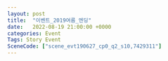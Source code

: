 ```yaml
---
layout: post
title:  "이벤트_2019여름_엔딩"
date:   2022-08-19 21:00:00 +0000
categories: Event
Tags: Story Event
SceneCode: ["scene_evt190627_cp0_q2_s10,7429311"]
---
```

